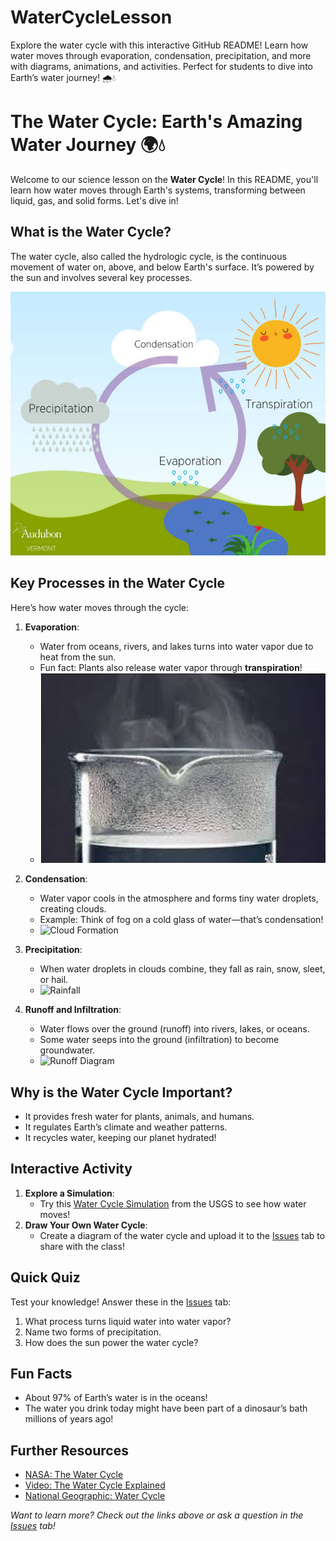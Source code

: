 # WaterCycleLesson
Explore the water cycle with this interactive GitHub README! Learn how water moves through evaporation, condensation, precipitation, and more with diagrams, animations, and activities. Perfect for students to dive into Earth’s water journey! 🌧️💧
# The Water Cycle: Earth's Amazing Water Journey 🌍💧

Welcome to our science lesson on the **Water Cycle**! In this README, you'll learn how water moves through Earth's systems, transforming between liquid, gas, and solid forms. Let's dive in!

## What is the Water Cycle?
The water cycle, also called the hydrologic cycle, is the continuous movement of water on, above, and below Earth's surface. It’s powered by the sun and involves several key processes.

![Diagram showing the water cycle processes](assets/images%20-%202025-09-01T193346.760.jpeg)
## Key Processes in the Water Cycle
Here’s how water moves through the cycle:

1. **Evaporation**:
   - Water from oceans, rivers, and lakes turns into water vapor due to heat from the sun.
   - Fun fact: Plants also release water vapor through **transpiration**!
   - ![Evaporation process in the water cycle](assets/Evaporation.jpeg)
2. **Condensation**:
   - Water vapor cools in the atmosphere and forms tiny water droplets, creating clouds.
   - Example: Think of fog on a cold glass of water—that’s condensation!
   - ![Cloud Formation](assets/condensation.png)

3. **Precipitation**:
   - When water droplets in clouds combine, they fall as rain, snow, sleet, or hail.
   - ![Rainfall](assets/precipitation.png)

4. **Runoff and Infiltration**:
   - Water flows over the ground (runoff) into rivers, lakes, or oceans.
   - Some water seeps into the ground (infiltration) to become groundwater.
   - ![Runoff Diagram](assets/runoff-infiltration.png)

## Why is the Water Cycle Important?
- It provides fresh water for plants, animals, and humans.
- It regulates Earth’s climate and weather patterns.
- It recycles water, keeping our planet hydrated!

## Interactive Activity
1. **Explore a Simulation**:
   - Try this [Water Cycle Simulation](https://www.usgs.gov/special-topics/water-science-school/science/water-cycle) from the USGS to see how water moves!
2. **Draw Your Own Water Cycle**:
   - Create a diagram of the water cycle and upload it to the [Issues](https://github.com/your-username/WaterCycleLesson/issues) tab to share with the class!

## Quick Quiz
Test your knowledge! Answer these in the [Issues](https://github.com/your-username/WaterCycleLesson/issues) tab:
1. What process turns liquid water into water vapor?
2. Name two forms of precipitation.
3. How does the sun power the water cycle?

## Fun Facts
- About 97% of Earth’s water is in the oceans!
- The water you drink today might have been part of a dinosaur’s bath millions of years ago!

## Further Resources
- [NASA: The Water Cycle](https://gpm.nasa.gov/education/water-cycle)
- [Video: The Water Cycle Explained](https://www.youtube.com/watch?v=al-do-HGuIk)
- [National Geographic: Water Cycle](https://www.nationalgeographic.org/encyclopedia/water-cycle/)

*Want to learn more? Check out the links above or ask a question in the [Issues](https://github.com/your-username/WaterCycleLesson/issues) tab!*
